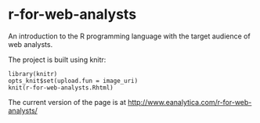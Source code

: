 # r-for-web-analysts
An introduction to the R programming language with the target audience of web analysts.

The project is built using knitr:

```
library(knitr)
opts_knit$set(upload.fun = image_uri)
knit(r-for-web-analysts.Rhtml)
```

The current version of the page is at http://www.eanalytica.com/r-for-web-analysts/
